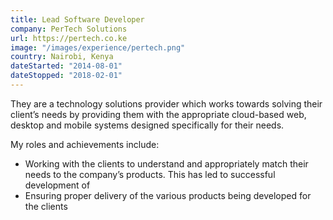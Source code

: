 ```yaml
---
title: Lead Software Developer
company: PerTech Solutions
url: https://pertech.co.ke
image: "/images/experience/pertech.png"
country: Nairobi, Kenya
dateStarted: "2014-08-01"
dateStopped: "2018-02-01"
---
```


They are a technology solutions provider which works towards solving their client’s needs by providing them with the appropriate cloud-based web, desktop and mobile systems designed specifically for their needs.

My roles and achievements include:
- Working with the clients to understand and appropriately match their needs to the company’s products. This has led to successful development of
- Ensuring proper delivery of the various products being developed for the clients